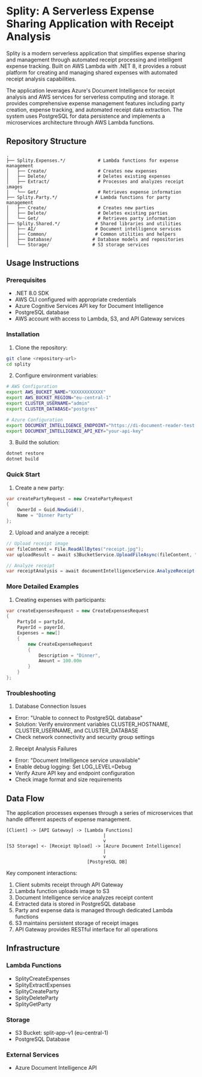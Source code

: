 # Splity: A Serverless Expense Sharing Application with Receipt Analysis

Splity is a modern serverless application that simplifies expense sharing and management through automated receipt processing and intelligent expense tracking. Built on AWS Lambda with .NET 8, it provides a robust platform for creating and managing shared expenses with automated receipt analysis capabilities.

The application leverages Azure's Document Intelligence for receipt analysis and AWS services for serverless computing and storage. It provides comprehensive expense management features including party creation, expense tracking, and automated receipt data extraction. The system uses PostgreSQL for data persistence and implements a microservices architecture through AWS Lambda functions.

## Repository Structure
```
.
├── Splity.Expenses.*/            # Lambda functions for expense management
│   ├── Create/                   # Creates new expenses
│   ├── Delete/                   # Deletes existing expenses
│   ├── Extract/                  # Processes and analyzes receipt images
│   └── Get/                      # Retrieves expense information
├── Splity.Party.*/              # Lambda functions for party management
│   ├── Create/                   # Creates new parties
│   ├── Delete/                   # Deletes existing parties
│   └── Get/                      # Retrieves party information
├── Splity.Shared.*/             # Shared libraries and utilities
│   ├── AI/                      # Document intelligence services
│   ├── Common/                  # Common utilities and helpers
│   ├── Database/               # Database models and repositories
│   └── Storage/                # S3 storage services
```

## Usage Instructions
### Prerequisites
- .NET 8.0 SDK
- AWS CLI configured with appropriate credentials
- Azure Cognitive Services API key for Document Intelligence
- PostgreSQL database
- AWS account with access to Lambda, S3, and API Gateway services

### Installation

1. Clone the repository:
```bash
git clone <repository-url>
cd splity
```

2. Configure environment variables:
```bash
# AWS Configuration
export AWS_BUCKET_NAME="XXXXXXXXXXXX"
export AWS_BUCKET_REGION="eu-central-1"
export CLUSTER_USERNAME="admin"
export CLUSTER_DATABASE="postgres"

# Azure Configuration
export DOCUMENT_INTELLIGENCE_ENDPOINT="https://di-document-reader-test.cognitiveservices.azure.com/"
export DOCUMENT_INTELLIGENCE_API_KEY="your-api-key"
```

3. Build the solution:
```bash
dotnet restore
dotnet build
```

### Quick Start
1. Create a new party:
```csharp
var createPartyRequest = new CreatePartyRequest 
{
    OwnerId = Guid.NewGuid(),
    Name = "Dinner Party"
};
```

2. Upload and analyze a receipt:
```csharp
// Upload receipt image
var fileContent = File.ReadAllBytes("receipt.jpg");
var uploadResult = await s3BucketService.UploadFileAsync(fileContent, "receipt.jpg", "splity");

// Analyze receipt
var receiptAnalysis = await documentIntelligenceService.AnalyzeReceipt(uploadResult);
```

### More Detailed Examples
1. Creating expenses with participants:
```csharp
var createExpensesRequest = new CreateExpensesRequest
{
    PartyId = partyId,
    PayerId = payerId,
    Expenses = new[]
    {
        new CreateExpenseRequest 
        { 
            Description = "Dinner",
            Amount = 100.00m
        }
    }
};
```

### Troubleshooting
1. Database Connection Issues
- Error: "Unable to connect to PostgreSQL database"
- Solution: Verify environment variables CLUSTER_HOSTNAME, CLUSTER_USERNAME, and CLUSTER_DATABASE
- Check network connectivity and security group settings

2. Receipt Analysis Failures
- Error: "Document Intelligence service unavailable"
- Enable debug logging: Set LOG_LEVEL=Debug
- Verify Azure API key and endpoint configuration
- Check image format and size requirements

## Data Flow
The application processes expenses through a series of microservices that handle different aspects of expense management.

```ascii
[Client] -> [API Gateway] -> [Lambda Functions]
                                    |
                                    v
[S3 Storage] <- [Receipt Upload] -> [Azure Document Intelligence]
                                    |
                                    v
                              [PostgreSQL DB]
```

Key component interactions:
1. Client submits receipt through API Gateway
2. Lambda function uploads image to S3
3. Document Intelligence service analyzes receipt content
4. Extracted data is stored in PostgreSQL database
5. Party and expense data is managed through dedicated Lambda functions
6. S3 maintains persistent storage of receipt images
7. API Gateway provides RESTful interface for all operations

## Infrastructure

### Lambda Functions
- SplityCreateExpenses
- SplityExtractExpenses
- SplityCreateParty
- SplityDeleteParty
- SplityGetParty

### Storage
- S3 Bucket: split-app-v1 (eu-central-1)
- PostgreSQL Database

### External Services
- Azure Document Intelligence API